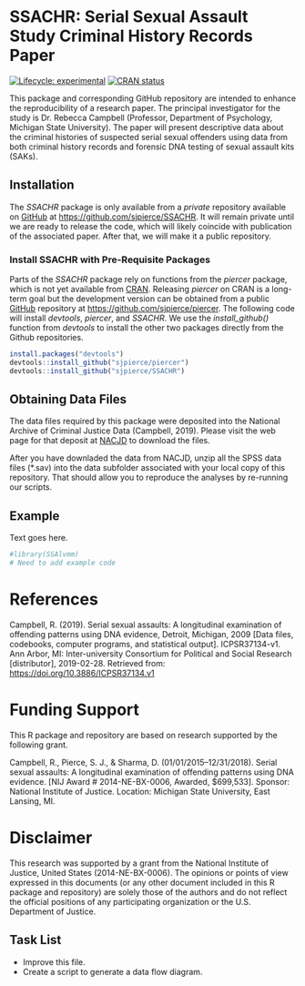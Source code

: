 
<!-- README.md is generated from README.Rmd. Please edit that file -->

# SSACHR: Serial Sexual Assault Study Criminal History Records Paper

<!-- badges: start -->

[![Lifecycle:
experimental](https://img.shields.io/badge/lifecycle-experimental-orange.svg)](https://www.tidyverse.org/lifecycle/#experimental)
[![CRAN
status](https://www.r-pkg.org/badges/version/cstatops)](https://CRAN.R-project.org/package=SSAlvmm)
<!-- badges: end -->

This package and corresponding GitHub repository are intended to enhance
the reproducibility of a research paper. The principal investigator for
the study is Dr. Rebecca Campbell (Professor, Department of Psychology,
Michigan State University). The paper will present descriptive data
about the criminal histories of suspected serial sexual offenders using
data from both criminal history records and forensic DNA testing of
sexual assault kits (SAKs).

## Installation

The *SSACHR* package is only available from a *private* repository
available on [GitHub](https://github.com/) at
<https://github.com/sjpierce/SSACHR>. It will remain private until we
are ready to release the code, which will likely coincide with
publication of the associated paper. After that, we will make it a
public repository.

### Install SSACHR with Pre-Requisite Packages

Parts of the *SSACHR* package rely on functions from the *piercer*
package, which is not yet available from
[CRAN](https://CRAN.R-project.org). Releasing *piercer* on CRAN is a
long-term goal but the development version can be obtained from a public
[GitHub](https://github.com/) repository at
<https://github.com/sjpierce/piercer>. The following code will install
*devtools*, *piercer*, and *SSACHR*. We use the *install\_github()*
function from *devtools* to install the other two packages directly from
the Github repositories.

``` r
install.packages("devtools")
devtools::install_github("sjpierce/piercer")
devtools::install_github("sjpierce/SSACHR")
```

## Obtaining Data Files

The data files required by this package were deposited into the National
Archive of Criminal Justice Data (Campbell, 2019). Please visit the web
page for that deposit at [NACJD](https://doi.org/10.3886/ICPSR37134.v1)
to download the files.

After you have downladed the data from NACJD, unzip all the SPSS data
files (\*.sav) into the data subfolder associated with your local copy
of this repository. That should allow you to reproduce the analyses by
re-running our scripts.

## Example

Text goes here.

``` r
#library(SSAlvmm)
# Need to add example code
```

# References

Campbell, R. (2019). Serial sexual assaults: A longitudinal examination
of offending patterns using DNA evidence, Detroit, Michigan, 2009 \[Data
files, codebooks, computer programs, and statistical output\].
ICPSR37134-v1. Ann Arbor, MI: Inter-university Consortium for Political
and Social Research \[distributor\], 2019-02-28. Retrieved from:
<https://doi.org/10.3886/ICPSR37134.v1>

# Funding Support

This R package and repository are based on research supported by the
following grant.

Campbell, R., Pierce, S. J., & Sharma, D. (01/01/2015–12/31/2018).
Serial sexual assaults: A longitudinal examination of offending patterns
using DNA evidence. \[NIJ Award \# 2014-NE-BX-0006, Awarded, $699,533\].
Sponsor: National Institute of Justice. Location: Michigan State
University, East Lansing, MI.

# Disclaimer

This research was supported by a grant from the National Institute of
Justice, United States (2014-NE-BX-0006). The opinions or points of view
expressed in this documents (or any other document included in this R
package and repository) are solely those of the authors and do not
reflect the official positions of any participating organization or the
U.S. Department of Justice.

## Task List

  - Improve this file.
  - Create a script to generate a data flow diagram.
